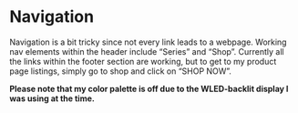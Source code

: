 # Navigation
Navigation is a bit tricky since not every link leads to a webpage. Working nav elements within the header include “Series” and “Shop”. Currently all the links within the footer section are working, but to get to my product page listings, simply go to shop and click on “SHOP NOW”.

**Please note that my color palette is off due to the WLED-backlit display I was using at the time.** 
